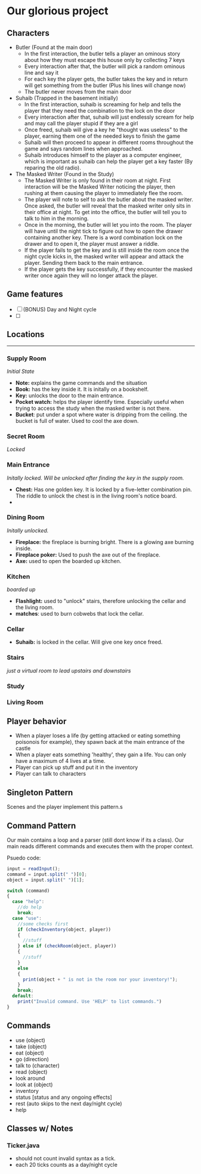 # Our glorious project

## Characters
- Butler (Found at the main door)
  - In the first interaction, the butler tells a player an ominous story about how they must escape this house only by collecting 7 keys
  - Every interaction after that, the butler will pick a random ominous line and say it
  - For each key the player gets, the butler takes the key and in return will get something from the butler (Plus his lines will change now)
  - The butler never moves from the main door
- Suhaib (Trapped in the basement initially)
  - In the first interaction, suhaib is screaming for help and tells the player that they need the combination to the lock on the door
  - Every interaction after that, suhaib will just endlessly scream for help and may call the player stupid if they are a girl
  - Once freed, suhaib will give a key he "thought was useless" to the player, earning them one of the needed keys to finish the game
  - Suhaib will then proceed to appear in different rooms throughout the game and says random lines when approached.
  - Suhaib introduces himself to the player as a computer engineer, which is important as suhaib can help the player get a key faster (By reparing the old radio).
- The Masked Writer (Found in the Study)
  - The Masked Writer is only found in their room at night. First interaction will be the Masked Writer noticing the player, then rushing at them causing the player to immediately flee the room. 
  - The player will note to self to ask the butler about the masked writer. Once asked, the butler will reveal that the masked writer only sits in their office at night. To get into the office, the butler will tell you to talk to him in the morning.
  - Once in the morning, the butler will let you into the room. The player will have until the night tick to figure out how to open the drawer containing another key. There is a word combination lock on the drawer and to open it, the player must answer a riddle.
  - If the player fails to get the key and is still inside the room once the night cycle kicks in, the masked writer will appear and attack the player. Sending them back to the main entrance.
  - If the player gets the key successfully, if they encounter the masked writer once again they will no longer attack the player.


## Game features
- [ ] (BONUS) Day and Night cycle
- [ ]  


## Locations
---
### **Supply Room**

*Initial State*
- **Note:**  explains the game commands and the situation
- **Book:** has the key inside it. It is initally on a bookshelf. 
- **Key:** unlocks the door to the main entrance.
- **Pocket watch:** helps the player identify time. Especially useful when trying to access the study when the masked writer is not there.
- **Bucket**: put under a spot where water is dripping from the ceiling. the bucket is full of water. Used to cool the axe down. 

### **Secret Room**
*Locked*

### **Main Entrance**
*Initally locked. Will be unlocked after finding the key in the supply room.*

- **Chest:** Has one golden key. It is locked by a five-letter combination pin. The riddle to unlock the chest is in the living room's notice board.
- 
### **Dining Room**
*Initally unlocked.*

- **Fireplace:** the fireplace is burning bright. There is a glowing axe burning inside.
- **Fireplace poker:** Used to push the axe out of the fireplace.
- **Axe:** used to open the boarded up kitchen.

### **Kitchen**
*boarded up*
- **Flashlight:** used to "unlock" stairs, therefore unlocking the cellar and the living room.
- **matches**: used to burn cobwebs that lock the cellar.

### **Cellar**
 - **Suhaib:** is locked in the cellar. Will give one key once freed.
### **Stairs**
*just a virtual room to lead upstairs and downstairs*
### **Study** 
    
### **Living Room**

## Player behavior
- When a player loses a life (by getting attacked or eating something poisonois for example), they spawn back at the main entrance of the castle
- When a player eats something 'healthy', they gain a life. You can only have a maximum of 4 lives at a time.
- Player can pick up stuff and put it in the inventory
- Player can talk to characters

## Singleton Pattern
Scenes and the player implement this pattern.s

## Command Pattern
Our main contains a loop and a parser (still dont know if its a class). Our main reads different commands and executes them with the proper context.

Psuedo code:
```js
input = readInput();
command = input.split(" ")[0];
object = input.split(" ")[1];

switch (command)
{
  case "help":
    //do help
    break;
  case "use":
    //some checks first
    if (checkInventory(object, player))
    {
      //stuff
    } else if (checkRoom(object, player))
    {
      //stuff
    }
    else
    {
      print(object + " is not in the room nor your inventory!");
    }
    break;
  default:
    print("Invalid command. Use 'HELP' to list commands.")
}
```

## Commands
- use (object)
- take (object)
- eat (object)
- go (direction)
- talk to (character)
- read (object)
- look around
- look at (object)
- inventory 
- status [status and any ongoing effects]
- rest (auto skips to the next day/night cycle)
- help

## Classes w/ Notes

### Ticker.java
- should not count invalid syntax as a tick.
- each 20 ticks counts as a day/night cycle

